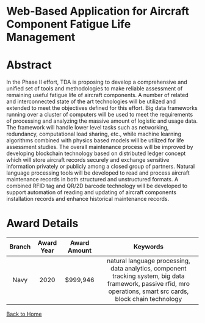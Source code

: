 
Web-Based Application for Aircraft Component Fatigue Life Management
====================================================================

# Abstract


In the Phase II effort, TDA is proposing to develop a comprehensive and unified set of tools and methodologies to make reliable assessment of remaining useful fatigue life of aircraft components. A number of related and interconnected state of the art technologies will be utilized and extended to meet the objectives defined for this effort. Big data frameworks running over a cluster of computers will be used to meet the requirements of processing and analyzing the massive amount of logistic and usage data. The framework will handle lower level tasks such as networking, redundancy, computational load sharing, etc., while machine learning algorithms combined with physics based models will be utilized for life assessment studies. The overall maintenance process will be improved by developing blockchain technology based on distributed ledger concept which will store aircraft records securely and exchange sensitive information privately or publicly among a closed group of partners. Natural language processing tools will be developed to read and process aircraft maintenance records in both structured and unstructured formats. A combined RFID tag and QR/2D barcode technology will be developed to support automation of reading and updating of aircraft components installation records and enhance historical maintenance records.  

# Award Details

|Branch|Award Year|Award Amount|Keywords|
| :---: | :---: | :---: | :---: |
|Navy|2020|$999,946|natural language processing, data analytics, component tracking system, big data framework, passive rfid, mro operations, smart src cards, block chain technology|
  
  


[Back to Home](https://github.com/chrischow/dod_sbir_awards#1985)